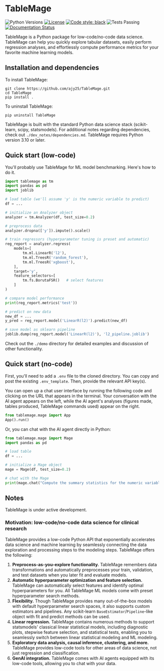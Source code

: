 # TableMage

![Python Versions](https://img.shields.io/badge/python-3.10%20%7C%203.11%20%7C%203.12-blue)
[![License](https://img.shields.io/badge/License-BSD%203--Clause-blue.svg)](https://opensource.org/licenses/BSD-3-Clause)
[![Code style: black](https://img.shields.io/badge/code%20style-black-000000.svg)](https://github.com/psf/black)
![Tests Passing](https://github.com/ajy25/TableMage/actions/workflows/test.yml/badge.svg)
[![Documentation Status](https://readthedocs.org/projects/tablemage/badge/?version=latest)](https://tablemage.readthedocs.io/en/latest/?badge=latest)



TableMage is a Python package for low-code/no-code data science.
TableMage can help you quickly explore tabular datasets, 
easily perform regression analyses, 
and effortlessly compute performance metrics for your favorite machine learning models.


## Installation and dependencies

To install TableMage:
```
git clone https://github.com/ajy25/TableMage.git
cd TableMage
pip install .
```

To uninstall TableMage:
```
pip uninstall TableMage
```

TableMage is built with the standard Python data science stack (scikit-learn, scipy, statsmodels).
For additional notes regarding dependencies, check out `./dev_notes/dependencies.md`. 
TableMage requires Python version 3.10 or later.

## Quick start (low-code)

You'll probably use TableMage for ML model benchmarking. Here's how to do it.

```python
import tablemage as tm
import pandas as pd
import joblib

# load table (we'll assume 'y' is the numeric variable to predict)
df = ...

# initialize an Analyzer object
analyzer = tm.Analyzer(df, test_size=0.2)

# preprocess data
analyzer.dropna(['y']).impute().scale()

# train regressors (hyperparameter tuning is preset and automatic)
reg_report = analyzer.regress(
    models=[
        tm.ml.LinearR('l2'),
        tm.ml.TreesR('random_forest'),
        tm.ml.TreesR('xgboost'),
    ],
    target='y',
    feature_selectors=[
        tm.fs.BorutaFSR()   # select features
    ]
)

# compare model performance
print(reg_report.metrics('test'))

# predict on new data
new_df = ...
y_pred = reg_report.model('LinearR(l2)').predict(new_df)

# save model as sklearn pipeline
joblib.dump(reg_report.model('LinearR(l2)'), 'l2_pipeline.joblib')
```

Check out the `./demo` directory for detailed examples and discussion of other functionality.




## Quick start (no-code)

First, you'll need to add a `.env` file to the cloned directory. 
You can copy and post the existing `.env_template`. 
Then, provide the relevant API key(s).

You can open up a chat user interface by running the following code and clicking on the URL that appears in the terminal.
Your conversation with the AI agent appears on the left, while the AI agent's analyses (figures made, tables produced, TableMage commands used) appear on the right.

```python
from tablemage.mage import App
App().run()
```

Or, you can chat with the AI agent directly in Python:

```python
from tablemage.mage import Mage
import pandas as pd

# load table
df = ...

# initialize a Mage object
mage = Mage(df, test_size=0.2)

# chat with the Mage
print(mage.chat("Compute the summary statistics for the numeric variables."))
```

## Notes

TableMage is under active development.

### Motivation: low-code/no-code data science for clinical research

TableMage provides a low-code Python API that exponentially accelerates data science and machine learning by seamlessly connecting the data exploration and processing steps to the modeling steps. TableMage offers the following:
1. **Preprocess-as-you-explore functionality.** TableMage remembers data transformations and automatically preprocesses your train, validation, and test datasets when you later fit and evaluate models. 
2. **Automatic hyperparameter optimization and feature selection.** TableMage can automatically select features and identify optimal hyperparameters for you. All TableMage ML models come with preset hyperparameter search methods. 
3. **Flexibility.** Though TableMage provides many out-of-the-box models with default hyperparameter search spaces, it also supports custom estimators and pipelines. Any scikit-learn `BaseEstimator`/`Pipeline`-like object with fit and predict methods can be used. 
4. **Linear regression.** TableMage contains numerous methods to support statsmodels' classical linear statistical models, including diagnostic plots, stepwise feature selection, and statistical tests, enabling you to seamlessly switch between linear statistical modeling and ML modeling.
5. **Exploratory data analysis, causal inference, clustering, and more.** TableMage provides low-code tools for other areas of data science, not just regression and classification.
5. **GenAI integration.**  TableMage comes with AI agents equipped with its low-code tools, allowing you to chat with your data.


